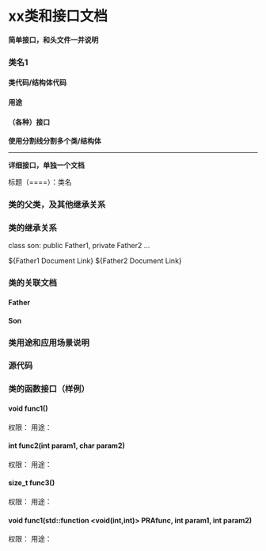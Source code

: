 <!---
   Copyright (C) 2024  All rights reserved.

   Author        : OceanEyeFF
   Email         : fdch00@163.com
   File Name     : Class Document.md
   Last Modified : 2024-10-24 17:11
   Describe      : 

--->

xx类和接口文档
====

**简单接口，和头文件一并说明**

### 类名1

#### 类代码/结构体代码

#### 用途

#### （各种）接口

**使用分割线分割多个类/结构体**


------

**详细接口，单独一个文档**

标题（====）：类名

### 类的父类，及其他继承关系

### 类的继承关系

class son: public Father1, private Father2 ...

${Father1 Document Link}
${Father2 Document Link}

### 类的关联文档

#### Father

#### Son

### 类用途和应用场景说明

### 源代码

### 类的函数接口（样例）

#### void func1()

权限：
用途：

#### int func2(int param1, char param2)

权限：
用途：

#### size_t func3()

权限：
用途：

#### void func1(std::function <void(int,int)> PRAfunc, int param1, int param2)

权限：
用途：

